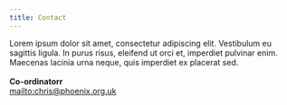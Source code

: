 ```yaml
---
title: Contact
---
```

Lorem ipsum dolor sit amet, consectetur adipiscing elit. Vestibulum eu sagittis ligula. In purus risus, eleifend ut orci et, imperdiet pulvinar enim. Maecenas lacinia urna neque, quis imperdiet ex placerat sed.  
<br>
**Co-ordinatorr**  
<mailto:chris@phoenix.org.uk>
